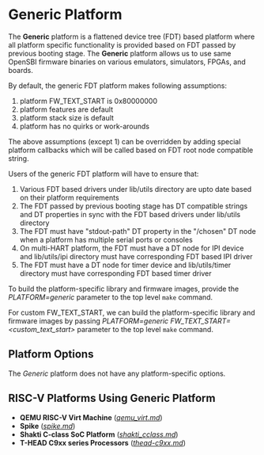Generic Platform
================

The **Generic** platform is a flattened device tree (FDT) based platform
where all platform specific functionality is provided based on FDT passed
by previous booting stage. The **Generic** platform allows us to use same
OpenSBI firmware binaries on various emulators, simulators, FPGAs, and
boards.

By default, the generic FDT platform makes following assumptions:

1. platform FW_TEXT_START is 0x80000000
2. platform features are default
3. platform stack size is default
4. platform has no quirks or work-arounds

The above assumptions (except 1) can be overridden by adding special platform
callbacks which will be called based on FDT root node compatible string.

Users of the generic FDT platform will have to ensure that:

1. Various FDT based drivers under lib/utils directory are upto date
   based on their platform requirements
2. The FDT passed by previous booting stage has DT compatible strings and
   DT properties in sync with the FDT based drivers under lib/utils directory
3. The FDT must have "stdout-path" DT property in the "/chosen" DT node when
   a platform has multiple serial ports or consoles
4. On multi-HART platform, the FDT must have a DT node for IPI device and
   lib/utils/ipi directory must have corresponding FDT based IPI driver
5. The FDT must have a DT node for timer device and lib/utils/timer directory
   must have corresponding FDT based timer driver

To build the platform-specific library and firmware images, provide the
*PLATFORM=generic* parameter to the top level `make` command.

For custom FW_TEXT_START, we can build the platform-specific library and
firmware images by passing *PLATFORM=generic FW_TEXT_START=<custom_text_start>*
parameter to the top level `make` command.

Platform Options
----------------

The *Generic* platform does not have any platform-specific options.

RISC-V Platforms Using Generic Platform
---------------------------------------

* **QEMU RISC-V Virt Machine** (*[qemu_virt.md]*)
* **Spike** (*[spike.md]*)
* **Shakti C-class SoC Platform** (*[shakti_cclass.md]*)
* **T-HEAD C9xx series Processors** (*[thead-c9xx.md]*)

[qemu_virt.md]: qemu_virt.md
[spike.md]: spike.md
[shakti_cclass.md]: shakti_cclass.md
[thead-c9xx.md]: thead-c9xx.md
